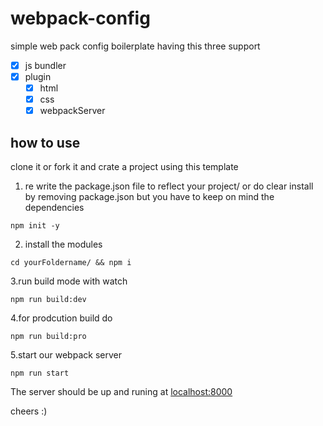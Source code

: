 # webpack-config
simple web pack config boilerplate 
having this three support 
<br>
   - [x] js bundler  
   - [x] plugin
        - [x] html
        - [x] css
        - [x] webpackServer

## how to use 
clone it or fork it and crate a project using this template 
<br>
1. re write the package.json file to reflect your project/ or do clear install by removing package.json but you have to keep on mind the dependencies 
```
npm init -y 
```
2. install the modules 
```
cd yourFoldername/ && npm i
```
3.run build mode with watch 
```
npm run build:dev
```

4.for prodcution build do 
```
npm run build:pro
```

5.start our webpack server 
```
npm run start 
```

The server should be up and runing at [localhost:8000](https://localhost:8000)

cheers :)

